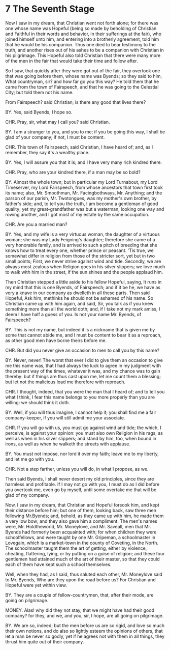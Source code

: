 # 7 The Seventh Stage

Now I saw in my dream, that Christian went not forth alone; for there was one whose name was Hopeful (being so made by beholding of Christian and Faithful in their words and behavior, in their sufferings at the fair), who joined himself unto him, and entering into a brotherly agreement, told him that he would be his companion. Thus one died to bear testimony to the truth, and another rises out of his ashes to be a companion with Christian in his pilgrimage. This Hopeful also told Christian that there were many more of the men in the fair that would take their time and follow after.

So I saw, that quickly after they were got out of the fair, they overtook one that was going before them, whose name was Byends; so they said to him, What countryman, sir? and how far go you this way? He told them that he came from the town of Fairspeech, and that he was going to the Celestial City; but told them not his name.

From Fairspeech? said Christian; is there any good that lives there?

BY. Yes, said Byends, I hope so.

CHR. Pray, sir, what may I call you? said Christian.

BY. I am a stranger to you, and you to me; if you be going this way, I shall be glad of your company; if not, I must be content.

CHR. This town of Fairspeech, said Christian, I have heard of; and, as I remember, they say it's a wealthy place.

BY. Yes, I will assure you that it is; and I have very many rich kindred there.

CHR. Pray, who are your kindred there, if a man may be so bold?

BY. Almost the whole town; but in particular my Lord Turnabout, my Lord Timeserver, my Lord Fairspeech, from whose ancestors that town first took its name; also, Mr. Smoothman, Mr. Facingbothways, Mr. Anything; and the parson of our parish, Mr. Twotongues, was my mother's own brother, by father's side; and, to tell you the truth, I am become a gentleman of good quality; yet my great-grandfather was but a waterman, looking one way and rowing another, and I got most of my estate by the same occupation.

CHR. Are you a married man?

BY. Yes, and my wife is a very virtuous woman, the daughter of a virtuous woman; she was my Lady Feigning's daughter; therefore she came of a very honorable family, and is arrived to such a pitch of breeding that she knows how to treat every one, whether prince or peasant. 'Tis true, we somewhat differ in religion from those of the stricter sort, yet but in two small points; First, we never strive against wind and tide. Secondly, we are always most zealous when Religion goes in his silver slippers; we love much to walk with him in the street, if the sun shines and the people applaud him.

Then Christian stepped a little aside to his fellow Hopeful, saying, It runs in my mind that this is one Byends, of Fairspeech; and if it be he, we have as very a knave in our company as dwelleth in all these parts. Then said Hopeful, Ask him; methinks he should not be ashamed of his name. So Christian came up with him again, and said, Sir, you talk as if you knew something more than all the world doth; and, if I take not my mark amiss, I deem I have half a guess of you. Is not your name Mr. Byends, of Fairspeech?

BY. This is not my name, but indeed it is a nickname that is given me by some that cannot abide me, and I must be content to bear it as a reproach, as other good men have borne theirs before me.

CHR. But did you never give an occasion to men to call you by this name?

BY. Never, never! The worst that ever I did to give them an occasion to give me this name was, that I had always the luck to agree in my judgment with the present way of the times, whatever it was, and my chance was to gain thereby: but if things are thus cast upon me, let me count them a blessing; but let not the malicious load me therefore with reproach.

CHR. I thought, indeed, that you were the man that I heard of; and to tell you what I think, I fear this name belongs to you more properly than you are willing: we should think it doth.

BY. Well, if you will thus imagine, I cannot help it; you shall find me a fair company-keeper, if you will still admit me your associate.

CHR. If you will go with us, you must go against wind and tide; the which, I perceive, is against your opinion: you must also own Religion in his rags, as well as when in his silver slippers; and stand by him, too, when bound in irons, as well as when he walketh the streets with applause.

BY. You must not impose, nor lord it over my faith; leave me to my liberty, and let me go with you.

CHR. Not a step farther, unless you will do, in what I propose, as we.

Then said Byends, I shall never desert my old principles, since they are harmless and profitable. If I may not go with you, I must do as I did before you overtook me, even go by myself, until some overtake me that will be glad of my company.

Now, I saw in my dream, that Christian and Hopeful forsook him, and kept their distance before him; but one of them, looking back, saw three men following Mr.Byends; and, behold, as they came up with him, he made them a very low bow; and they also gave him a compliment. The men's names were, Mr. Holdtheworld, Mr. Moneylove, and Mr. Saveall, men that Mr. Byends had formerly been acquainted with; for when children they were schoolfellows, and were taught by one Mr. Gripeman, a schoolmaster in Lovegain, which is a market-town in the county of Coveting, in 
the North. The schoolmaster taught them the art of getting, either by violence, cheating, flattering, lying, or by putting on a guise of religion; and these four gentlemen had attained much of the art of their master, so that they could each of them have kept such a school themselves.

Well, when they had, as I said, thus saluted each other, Mr. Moneylove said to Mr. Byends, Who are they upon the road before us? For Christian and Hopeful were yet within view.

BY. They are a couple of fellow-countrymen, that, after their mode, are going on pilgrimage.

MONEY. Alas! why did they not stay, that we might have had their good company? for they, and we, and you, sir, I hope, are all going on pilgrimage.

BY. We are so, indeed; but the men before us are so rigid, and love so much their own notions, and do also so lightly esteem the opinions of others, that let a man be never so godly, yet if he agrees not with them in all things, they thrust him quite out of their company.
